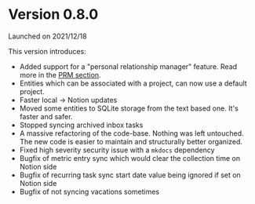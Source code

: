 # Version 0.8.0

Launched on 2021/12/18

This version introduces:

* Added support for a "personal relationship manager" feature. Read more in the [PRM section](../concepts/persons.md).
* Entities which can be associated with a project, can now use a default project.
* Faster local -> Notion updates
* Moved some entities to SQLite storage from the text based one. It's faster and safer.
* Stopped syncing archived inbox tasks
* A massive refactoring of the code-base. Nothing was left untouched. The new code is
  easier to maintain and structurally better organized.
* Fixed high severity security issue with a `mkdocs` dependency
* Bugfix of metric entry sync which would clear the collection time on Notion side
* Bugfix of recurring task sync start date value being ignored if set on Notion side
* Bugfix of not syncing vacations sometimes
